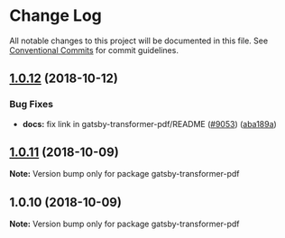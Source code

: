 # Change Log

All notable changes to this project will be documented in this file.
See [Conventional Commits](https://conventionalcommits.org) for commit guidelines.

<a name="1.0.12"></a>

## [1.0.12](https://github.com/gatsbyjs/gatsby/tree/master/packages/gatsby-transformer-pdf/compare/gatsby-transformer-pdf@1.0.11...gatsby-transformer-pdf@1.0.12) (2018-10-12)

### Bug Fixes

- **docs:** fix link in gatsby-transformer-pdf/README ([#9053](https://github.com/gatsbyjs/gatsby/tree/master/packages/gatsby-transformer-pdf/issues/9053)) ([aba189a](https://github.com/gatsbyjs/gatsby/tree/master/packages/gatsby-transformer-pdf/commit/aba189a))

<a name="1.0.11"></a>

## [1.0.11](https://github.com/gatsbyjs/gatsby/tree/master/packages/gatsby-transformer-pdf/compare/gatsby-transformer-pdf@1.0.10...gatsby-transformer-pdf@1.0.11) (2018-10-09)

**Note:** Version bump only for package gatsby-transformer-pdf

<a name="1.0.10"></a>

## 1.0.10 (2018-10-09)

**Note:** Version bump only for package gatsby-transformer-pdf

